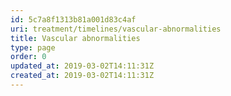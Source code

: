 ```yaml
---
id: 5c7a8f1313b81a001d83c4af
uri: treatment/timelines/vascular-abnormalities
title: Vascular abnormalities
type: page
order: 0
updated_at: 2019-03-02T14:11:31Z
created_at: 2019-03-02T14:11:31Z
---
```


